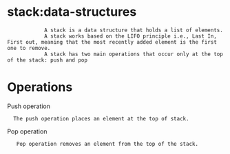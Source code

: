 # stack:data-structures

                A stack is a data structure that holds a list of elements.
                A stack works based on the LIFO principle i.e., Last In, First out, meaning that the most recently added element is the first one to remove.
                A stack has two main operations that occur only at the top of the stack: push and pop
# Operations

Push operation

      The push operation places an element at the top of stack.
      
Pop operation

       Pop operation removes an element from the top of the stack.

